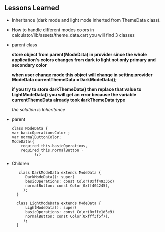 
## Lessons Learned

- Inheritance (dark mode and light mode inherted from ThemeData class).

- How to handle different modes colors 
   in calculator/lib/assets/theme_data.dart
   you will find 3 classes

- parent class
    
    **store object from parent(ModeData) in provider since the whole application's colors changes from dark to light not only primary and secondary color**
    

    **when user change mode this object will change in setting provider  ModeData currentThemeData = DarkModeData();**

    **if you try to store darkThemeData() then replace that value to LightModeData() you will get an error because the variable currentThemeData already took darkThemeData type**

    *the solution is Inheritance*

- parent

      class ModeData {
      var basicOperationsColor ;
      var normalButtonColor;
      ModeData({
          required this.basicOperations,
          required this.normalButton }
                );}

- Children

         class DarkModeData extends ModeData {
            DarkModeData(): super(
            basicOperations: const Color(0xff49335c)
            normalButton: const Color(0xff404245),
           );
        }

        class LightModeData extends ModeData {
            LightModeData(): super(
            basicOperations: const Color(0xffe1d5e9)
            normalButton: const Color(0xfff3f5f7),
           );
        }

